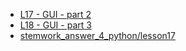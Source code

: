 - [L17 - GUI - part 2](https://docs.google.com/presentation/d/1dqgjK1ELRy2ciYTjoB6prQSJrAW4ZCte/edit?usp=drive_link&ouid=110300061605190149204&rtpof=true&sd=true)
- [L18 - GUI - part 3](https://docs.google.com/presentation/d/12WVKnZ3E98J3ty_W4pvAGfkrZn1-Fj0I/edit?usp=drive_link&ouid=110300061605190149204&rtpof=true&sd=true)
- [stemwork_answer_4_python/lesson17](https://github.com/HarryStemwork/stemwork_answer_4_python/blob/main/lesson17)
